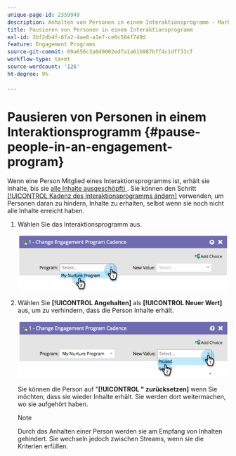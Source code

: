 ```yaml
---
unique-page-id: 2359949
description: Anhalten von Personen in einem Interaktionsprogramm - Marketo-Dokumente - Produktdokumentation
title: Pausieren von Personen in einem Interaktionsprogramm
exl-id: 3bf2db4f-6fa2-4ae8-a1e7-ce6c584f749d
feature: Engagement Programs
source-git-commit: 09a656c3a0d0002edfa1a61b987bff4c1dff33cf
workflow-type: tm+mt
source-wordcount: '126'
ht-degree: 9%

---
```


# Pausieren von Personen in einem Interaktionsprogramm {#pause-people-in-an-engagement-program}

Wenn eine Person Mitglied eines Interaktionsprogramms ist, erhält sie Inhalte, bis sie [alle Inhalte ausgeschöpft) ](people-who-have-exhausted-content.md). Sie können den Schritt [[!UICONTROL Kadenz des Interaktionsprogramms ändern]](/help/marketo/product-docs/core-marketo-concepts/smart-campaigns/program-flow-actions/change-engagement-program-cadence.md) verwenden, um Personen daran zu hindern, Inhalte zu erhalten, selbst wenn sie noch nicht alle Inhalte erreicht haben.

1. Wählen Sie das Interaktionsprogramm aus.

   ![](assets/image2014-9-22-14-3a49-3a27.png)

1. Wählen Sie **[!UICONTROL Angehalten]** als **[!UICONTROL Neuer Wert]** aus, um zu verhindern, dass die Person Inhalte erhält.

   ![](assets/image2014-9-22-14-3a49-3a31.png)

   Sie können die Person auf &quot;**[!UICONTROL &quot; zurücksetzen]** wenn Sie möchten, dass sie wieder Inhalte erhält. Sie werden dort weitermachen, wo sie aufgehört haben.

   >[!NOTE]
   >
   >Durch das Anhalten einer Person werden sie am Empfang von Inhalten gehindert. Sie wechseln jedoch zwischen Streams, wenn sie die Kriterien erfüllen.
